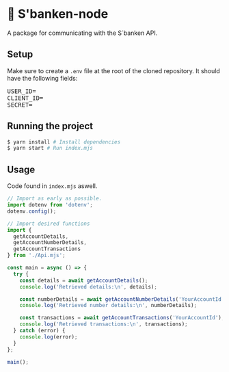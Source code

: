 # 🏦 S'banken-node

A package for communicating with the S´banken API. 

## Setup

Make sure to create a `.env` file at the root of the cloned repository. It should have the following fields:

<pre>
USER_ID=
CLIENT_ID=
SECRET=
</pre>

## Running the project

```zsh
$ yarn install # Install dependencies
$ yarn start # Run index.mjs
```

## Usage

Code found in `index.mjs` aswell.

```javascript
// Import as early as possible.
import dotenv from 'dotenv';
dotenv.config();

// Import desired functions
import {
  getAccountDetails,
  getAccountNumberDetails,
  getAccountTransactions
} from './Api.mjs';

const main = async () => {
  try {
    const details = await getAccountDetails();
    console.log('Retrieved details:\n', details);

    const numberDetails = await getAccountNumberDetails('YourAccountId');
    console.log('Retrieved number details:\n', numberDetails);

    const transactions = await getAccountTransactions('YourAccountId');
    console.log('Retrieved transactions:\n', transactions);
  } catch (error) {
    console.log(error);
  }
};

main();
```
